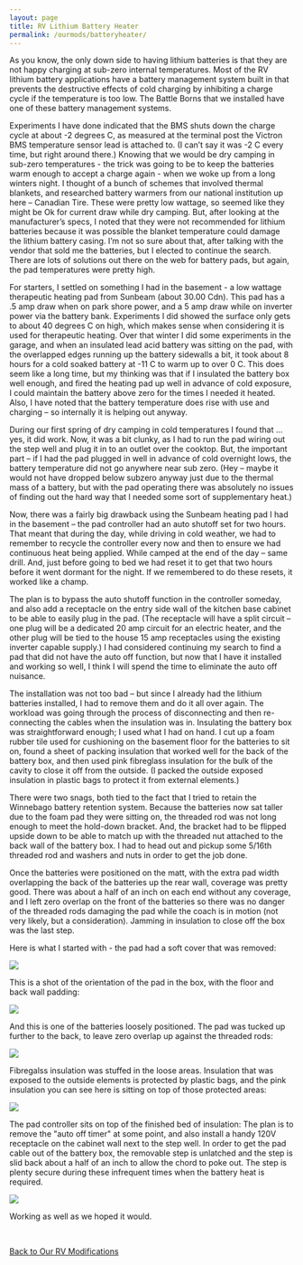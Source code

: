 ```yaml
---
layout: page
title: RV Lithium Battery Heater
permalink: /ourmods/batteryheater/
---
```

As you know, the only down side to having lithium batteries is that they are not happy charging at sub-zero internal temperatures.  Most of the RV lithium battery applications have a battery management system built in that prevents the destructive effects of cold charging by inhibiting a charge cycle if the temperature is too low.  The Battle Borns that we installed have one of these battery management systems.

Experiments I have done indicated that the BMS shuts down the charge cycle at about -2 degrees C, as measured at the terminal post the Victron BMS temperature sensor lead is attached to.  (I can’t say it was -2 C every time, but right around there.)  Knowing that we would be dry camping in sub-zero temperatures - the trick was going to be to keep the batteries warm enough to accept a charge again - when we woke up from a long winters night.  I thought of a bunch of schemes that involved thermal blankets, and researched battery warmers from our national institution up here – Canadian Tire.  These were pretty low wattage, so seemed like they might be Ok for current draw while dry camping.  But, after looking at the manufacturer’s specs, I noted that they were not recommended for lithium batteries because it was possible the blanket temperature could damage the lithium battery casing.  I’m not so sure about that, after talking with the vendor that sold me the batteries, but I elected to continue the search.  There are lots of solutions out there on the web for battery pads, but again, the pad temperatures were pretty high.

For starters, I settled on something I had in the basement - a low wattage therapeutic heating pad from Sunbeam (about 30.00 Cdn).  This pad has a .5 amp draw when on park shore power, and a 5 amp draw while on inverter power via the battery bank.  Experiments I did showed the surface only gets to about 40 degrees C on high, which makes sense when considering it is used for therapeutic heating.  Over that winter I did some experiments in the garage, and when an insulated lead acid battery was sitting on the pad, with the overlapped edges running up the battery sidewalls a bit, it took about 8 hours for a cold soaked battery at -11 C to warm up to over 0 C.  This does seem like a long time, but my thinking was that if I insulated the battery box well enough, and fired the heating pad up well in advance of cold exposure, I could maintain the battery above zero for the times I needed it heated.  Also, I have noted that the battery temperature does rise with use and charging – so internally it is helping out anyway.

During our first spring of dry camping in cold temperatures I found that ... yes, it did work.  Now, it was a bit clunky, as I had to run the pad wiring out the step well and plug it in to an outlet over the cooktop.  But, the important part – if I had the pad plugged in well in advance of cold overnight lows, the battery temperature did not go anywhere near sub zero.  (Hey – maybe it would not have dropped below subzero anyway just due to the thermal mass of a battery, but with the pad operating there was absolutely no issues of finding out the hard way that I needed some sort of supplementary heat.)

Now, there was a fairly big drawback using the Sunbeam heating pad I had in the basement – the pad controller had an auto shutoff set for two hours.  That meant that during the day, while driving in cold weather, we had to remember to recycle the controller every now and then to ensure we had continuous heat being applied.  While camped at the end of the day – same drill.  And, just before going to bed we had reset it to get that two hours before it went dormant for the night.  If we remembered to do these resets, it worked like a champ.

The plan is to bypass the auto shutoff function in the controller someday, and also add a receptacle on the entry side wall of the kitchen base cabinet to be able to easily plug in the pad.   (The receptacle will have a split circuit – one plug will be a dedicated 20 amp circuit for an electric heater, and the other plug will be tied to the house 15 amp receptacles using the existing inverter capable supply.)  I had considered continuing my search to find a pad that did not have the auto off function, but now that I have it installed and working so well, I think I will spend the time to eliminate the auto off nuisance.  

The installation was not too bad – but since I already had the lithium batteries installed, I had to remove them and do it all over again.  The workload was going through the process of disconnecting and then re-connecting the cables when the insulation was in.  Insulating the battery box was straightforward enough; I used what I had on hand.  I cut up a foam rubber tile used for cushioning on the basement floor for the batteries to sit on, found a sheet of packing insulation that worked well for the back of the battery box, and then used pink fibreglass insulation for the bulk of the cavity to close it off from the outside.  (I packed the outside exposed insulation in plastic bags to protect it from external elements.)

There were two snags, both tied to the fact that I tried to retain the Winnebago battery retention system.  Because the batteries now sat taller due to the foam pad they were sitting on, the threaded rod was not long enough to meet the hold-down bracket.  And, the bracket had to be flipped upside down to be able to match up with the threaded nut attached to the back wall of the battery box.  I had to head out and pickup some 5/16th threaded rod and washers and nuts in order to get the job done. 

Once the batteries were positioned on the matt, with the extra pad width overlapping the back of the batteries up the rear wall, coverage was pretty good.  There was about a half of an inch on each end without any coverage, and I left zero overlap on the front of the batteries so there was no danger of the threaded rods damaging the pad while the coach is in motion (not very likely, but a consideration).  Jamming in insulation to close off the box was the last step.


Here is what I started with - the pad had a soft cover that was removed:

<img src="/assets/heatingpadweb.jpg"/>

This is a shot of the orientation of the pad in the box, with the floor and back wall padding:

<img src="/assets/1batteryheatweb.jpg"/>

And this is one of the batteries loosely positioned.  The pad was tucked up further to the back, to leave zero overlap up against the threaded rods:

<img src="/assets/2batteryheatweb.jpg"/>

Fibregalss insulation was stuffed in the loose areas.  Insulation that was exposed to the outside elements is protected by plastic bags, and the pink insulation you can see here is sitting on top of those protected areas:

<img src="/assets/4batteryheatweb.jpg"/>

The pad controller sits on top of the finished bed of insulation:  The plan is to remove the "auto off timer" at some point, and also install a handy 120V receptacle on the cabinet wall next to the step well.  In order to get the pad cable out of the battery box, the removable step is unlatched and the step is slid back about a half of an inch to allow the chord to poke out.  The step is plenty secure during these infrequent times when the battery heat is required. 

<img src="/assets/3batteryheatweb.jpg"/>

Working as well as we hoped it would.

<br>

[Back to Our RV Modifications](/ourmods/)



